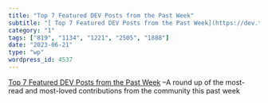 ```yaml
---
title: "Top 7 Featured DEV Posts from the Past Week"
subtitle: "[ Top 7 Featured DEV Posts from the Past Week](https://dev.to/this-is-learning/how-to-clean-up-your-..."
category: "1"
tags: ["819", "1134", "1221", "2505", "1888"]
date: "2023-06-21"
type: "wp"
wordpress_id: 4537
---
```

[ Top 7 Featured DEV Posts from the Past Week](https://dev.to/this-is-learning/how-to-clean-up-your-local-repository-with-git-commands-531o) –A round up of the most-read and most-loved contributions from the community this past week